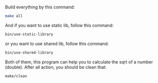 Build everything by this command:
```bash
make all
```
And if you want to use static lib, follow this command:
```bash
bin/use-static-library
```
or you want to use shared lib, follow this command:
```bash
bin/use-shared-library
```
Both of them, this program can help you to calculate the sqrt of a number (double).
After all action, you should be clean that:
```bash
make/clean
```
